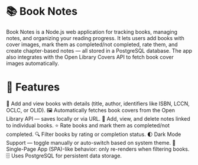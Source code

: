 # 📚 Book Notes
Book Notes is a Node.js web application for tracking books, managing notes, and organizing your reading progress.
It lets users add books with cover images, mark them as completed/not completed, rate them, and create chapter-based notes — all stored in a PostgreSQL database.
The app also integrates with the Open Library Covers API to fetch book cover images automatically.

# 🚀 Features
📖 Add and view books with details (title, author, identifiers like ISBN, LCCN, OCLC, or OLID).
🖼️ Automatically fetches book covers from the Open Library API — saves locally or via URL.
📝 Add, view, and delete notes linked to individual books.
⭐ Rate books and mark them as completed/not completed.
🔍 Filter books by rating or completion status.
🌓 Dark Mode Support — toggle manually or auto-switch based on system theme.
🧠 Single-Page App (SPA)-like behavior: only re-renders when filtering books.
🗄️ Uses PostgreSQL for persistent data storage.